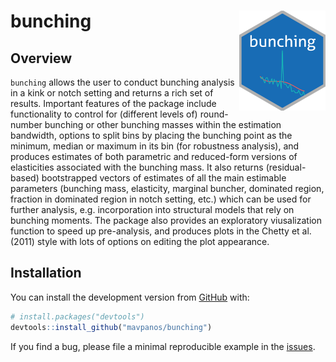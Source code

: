 
<!-- README.md is generated from README.Rmd. Please edit that file -->

# bunching <img src='man/figures/bunching_logo.png' align="right" height="160" />

<!-- badges: start -->

<!-- badges: end -->

## Overview

`bunching` allows the user to conduct bunching analysis in a kink or
notch setting and returns a rich set of results. Important features of
the package include functionality to control for (different levels of)
round-number bunching or other bunching masses within the estimation
bandwidth, options to split bins by placing the bunching point as the
minimum, median or maximum in its bin (for robustness analysis), and
produces estimates of both parametric and reduced-form versions of
elasticities associated with the bunching mass. It also returns
(residual-based) bootstrapped vectors of estimates of all the main
estimable parameters (bunching mass, elasticity, marginal buncher,
dominated region, fraction in dominated region in notch setting, etc.)
which can be used for further analysis, e.g. incorporation into
structural models that rely on bunching moments. The package also
provides an exploratory viusalization function to speed up pre-analysis,
and produces plots in the Chetty et al. (2011) style with lots of
options on editing the plot
appearance.

## Installation

<!--You can install the released version of bunching from [CRAN](https://CRAN.R-project.org) with:

``` r
install.packages("bunching")
```
-->

You can install the development version from
[GitHub](https://github.com/) with:

``` r
# install.packages("devtools")
devtools::install_github("mavpanos/bunching")
```

If you find a bug, please file a minimal reproducible example in the
[issues](https://github.com/mavpanos/bunching/issues).
